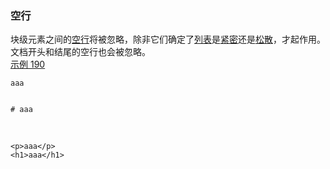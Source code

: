 ### 空行

块级元素之间的[空行]((https://github.github.com/gfm/#blank-lines))将被忽略，除非它们确定了[列表](https://github.github.com/gfm/#list)是[紧密](https://github.github.com/gfm/#tight)还是[松散](https://github.github.com/gfm/#loose)，才起作用。  
文档开头和结尾的空行也会被忽略。  
[示例 190](https://github.github.com/gfm/#example-190)  

      
    
    aaa
      
    
    # aaa

   

    <p>aaa</p>
    <h1>aaa</h1>
